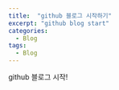 ```yaml
---
title:  "github 블로그 시작하기"
excerpt: "github blog start"
categories:
  - Blog
tags:
  - Blog
---
```


github 블로그 시작!
